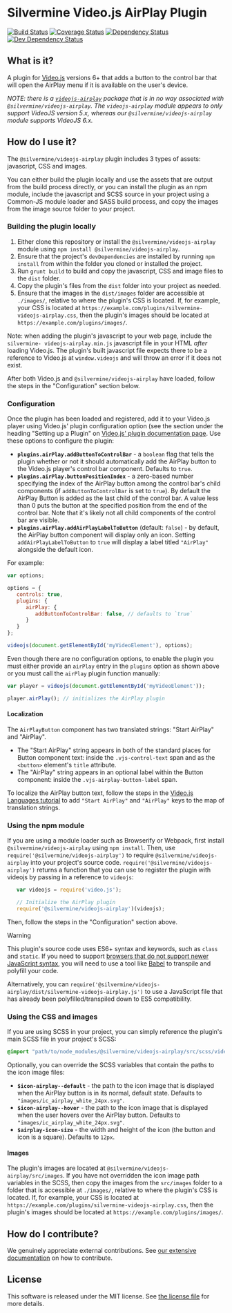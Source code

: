 # Silvermine Video.js AirPlay Plugin

<!-- markdownlint-disable line-length -->
[![Build Status](https://travis-ci.org/silvermine/videojs-airplay.svg?branch=master)](https://travis-ci.org/silvermine/videojs-airplay)
[![Coverage Status](https://coveralls.io/repos/github/silvermine/videojs-airplay/badge.svg?branch=master)](https://coveralls.io/github/silvermine/videojs-airplay?branch=master)
[![Dependency Status](https://david-dm.org/silvermine/videojs-airplay.svg)](https://david-dm.org/silvermine/videojs-airplay)
[![Dev Dependency Status](https://david-dm.org/silvermine/videojs-airplay/dev-status.svg)](https://david-dm.org/silvermine/videojs-airplay#info=devDependencies&view=table)
<!-- markdownlint-enable line-length -->

## What is it?

A plugin for [Video.js](http://videojs.com/) versions 6+ that adds a button to the control
bar that will open the AirPlay menu if it is available on the user's device.

_NOTE: there is a [`videojs-airplay`](https://www.npmjs.com/package/videojs-airplay)
package that is in no way associated with `@silvermine/videojs-airplay`. The
`videojs-airplay` module appears to only support VideoJS version 5.x, whereas our
`@silvermine/videojs-airplay` module supports VideoJS 6.x._

## How do I use it?

The `@silvermine/videojs-airplay` plugin includes 3 types of assets: javascript, CSS and
images.

You can either build the plugin locally and use the assets that are output from the build
process directly, or you can install the plugin as an npm module, include the
javascript and SCSS source in your project using a Common-JS module loader and SASS build
process, and copy the images from the image source folder to your project.

### Building the plugin locally

   1. Either clone this repository or install the `@silvermine/videojs-airplay` module
      using `npm install @silvermine/videojs-airplay`.
   2. Ensure that the project's `devDependencies` are installed by running `npm install`
      from within the folder you cloned or installed the project.
   3. Run `grunt build` to build and copy the javascript, CSS and image files to the
      `dist` folder.
   4. Copy the plugin's files from the `dist` folder into your project as needed.
   5. Ensure that the images in the `dist/images` folder are accessible at `./images/`,
      relative to where the plugin's CSS is located. If, for example, your CSS is located
      at `https://example.com/plugins/silvermine-videojs-airplay.css`, then the plugin's
      images should be located at `https://example.com/plugins/images/`.

Note: when adding the plugin's javascript to your web page, include the `silvermine-
videojs-airplay.min.js` javascript file in your HTML _after_ loading Video.js. The
plugin's built javascript file expects there to be a reference to Video.js at
`window.videojs` and will throw an error if it does not exist.

After both Video.js and `@silvermine/videojs-airplay` have loaded, follow the steps in the
"Configuration" section below.


### Configuration

Once the plugin has been loaded and registered, add it to your Video.js player using
Video.js' plugin configuration option (see the section under the heading "Setting up a
Plugin" on [Video.js' plugin documentation page][videojs-docs]. Use these options to
configure the plugin:

   * **`plugins.airPlay.addButtonToControlBar`** - a `boolean` flag that tells the plugin
     whether or not it should automatically add the AirPlay button to the Video.js
     player's control bar component. Defaults to `true`.
   * **`plugins.airPlay.buttonPositionIndex`** - a zero-based number specifying the index
     of the AirPlay button among the control bar's child components (if
     `addButtonToControlBar` is set to `true`). By default the AirPlay Button is added as
     the last child of the control bar. A value less than 0 puts the button at the
     specified position from the end of the control bar. Note that it's likely not all
     child components of the control bar are visible.
   * **`plugins.airPlay.addAirPlayLabelToButton`** (default: `false`) - by default, the
     AirPlay button component will display only an icon. Setting `addAirPlayLabelToButton`
     to `true` will display a label titled `"AirPlay"` alongside the default icon.

For example:

```js
var options;

options = {
   controls: true,
   plugins: {
      airPlay: {
         addButtonToControlBar: false, // defaults to `true`
      }
   }
};

videojs(document.getElementById('myVideoElement'), options);
```

Even though there are no configuration options, to enable the plugin you must either
provide an `airPlay` entry in the `plugins` option as shown above or you must call the
`airPlay` plugin function manually:

```js
var player = videojs(document.getElementById('myVideoElement'));

player.airPlay(); // initializes the AirPlay plugin
```

#### Localization

The `AirPlayButton` component has two translated strings: "Start AirPlay" and "AirPlay".

   * The "Start AirPlay" string appears in both of the standard places for Button
     component text: inside the `.vjs-control-text` span and as the `<button>` element's
     `title` attribute.
   * The "AirPlay" string appears in an optional label within the Button component: inside
     the `.vjs-airplay-button-label` span.

To localize the AirPlay button text, follow the steps in the [Video.js Languages
tutorial][videojs-docs] to add `"Start AirPlay"` and `"AirPlay"` keys to the map of
translation strings.

### Using the npm module

If you are using a module loader such as Browserify or Webpack, first install
`@silvermine/videojs-airplay` using `npm install`. Then, use
`require('@silvermine/videojs-airplay')` to require `@silvermine/videojs-airplay` into
your project's source code. `require('@silvermine/videojs-airplay')` returns a function
that you can use to register the plugin with videojs by passing in a reference to
`videojs`:

```js
   var videojs = require('video.js');

   // Initialize the AirPlay plugin
   require('@silvermine/videojs-airplay')(videojs);
```

Then, follow the steps in the "Configuration" section above.

> [!WARNING]
> This plugin's source code uses ES6+ syntax and keywords, such as `class` and `static`.
> If you need to support [browsers that do not support newer JavaScript
> syntax](https://caniuse.com/es6), you will need to use a tool like
> [Babel](https://babeljs.io/) to transpile and polyfill your code.
>
> Alternatively, you can
> `require('@silvermine/videojs-airplay/dist/silvermine-videojs-airplay.js')`
> to use a JavaScript file that has already been polyfilled/transpiled down to ES5
> compatibility.

### Using the CSS and images

If you are using SCSS in your project, you can simply reference the plugin's main SCSS
file in your project's SCSS:

```scss
@import "path/to/node_modules/@silvermine/videojs-airplay/src/scss/videojs-airplay";
```

Optionally, you can override the SCSS variables that contain the paths to the icon
image files:

   * **`$icon-airplay--default`** - the path to the icon image that is displayed when the
     AirPlay button is in its normal, default state. Defaults to
     `"images/ic_airplay_white_24px.svg"`.
   * **`$icon-airplay--hover`** - the path to the icon image that is displayed when the
     user hovers over the AirPlay button. Defaults to
     `"images/ic_airplay_white_24px.svg"`.
   * **`$airplay-icon-size`** - the width and height of the icon (the button and icon is a
     square). Defaults to `12px`.

#### Images

The plugin's images are located at `@silvermine/videojs-airplay/src/images`. If you have
not overridden the icon image path variables in the SCSS, then copy the images from the
`src/images` folder to a folder that is accessible at `./images/`, relative to where the
plugin's CSS is located. If, for example, your CSS is located at
`https://example.com/plugins/silvermine-videojs-airplay.css`, then the plugin's images
should be located at `https://example.com/plugins/images/`.


## How do I contribute?

We genuinely appreciate external contributions. See [our extensive
documentation][contributing] on how to contribute.


## License

This software is released under the MIT license. See [the license file](LICENSE) for more
details.

[videojs-docs]: http://docs.videojs.com/tutorial-plugins.html
[contributing]: https://github.com/silvermine/silvermine-info#contributing

